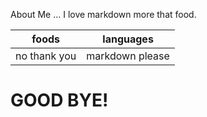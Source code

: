 About Me ... I love markdown more that food.


|foods    |languages    |
|-------------|-----------|
|no thank you|markdown please|

<!--I am keeping the "!" for joy-->
# GOOD BYE!